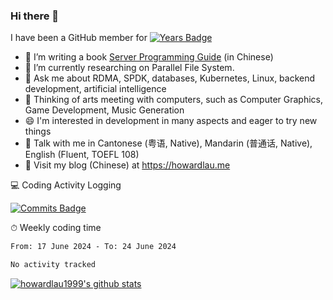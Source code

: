 ### Hi there 👋
I have been a GitHub member for [![Years Badge](https://badges.pufler.dev/years/howardlau1999)](https://badges.pufler.dev)

- 🔭 I’m writing a book [Server Programming Guide](https://github.com/howardlau1999/server-programming-guide) (in Chinese) 
- 🌱 I’m currently researching on Parallel File System.
- 💬 Ask me about RDMA, SPDK, databases, Kubernetes, Linux, backend development, artificial intelligence
- 🤔 Thinking of arts meeting with computers, such as Computer Graphics, Game Development, Music Generation
- 😄 I'm interested in development in many aspects and eager to try new things
- 💬 Talk with me in Cantonese (粤语, Native), Mandarin (普通话, Native), English (Fluent, TOEFL 108)
- 📕 Visit my blog (Chinese) at https://howardlau.me

<!--
**howardlau1999/howardlau1999** is a ✨ _special_ ✨ repository because its `README.md` (this file) appears on your GitHub profile.

Here are some ideas to get you started:
- 👯 I’m looking to collaborate on ...
- 🤔 I’m looking for help with ...
- 📫 How to reach me: ...
- 😄 Pronouns: ...
- ⚡ Fun fact: ...
-->

💻 Coding Activity Logging

[![Commits Badge](https://badges.pufler.dev/commits/weekly/howardlau1999)](https://badges.pufler.dev)

⏱ Weekly coding time
<!-- Generated By https://github.com/athul/waka-readme -->
<!--START_SECTION:waka-->

```txt
From: 17 June 2024 - To: 24 June 2024

No activity tracked
```

<!--END_SECTION:waka-->

[![howardlau1999's github stats](https://github-readme-stats.vercel.app/api?username=howardlau1999)](https://github.com/anuraghazra/github-readme-stats)

<!--[![Top Langs](https://github-readme-stats.vercel.app/api/top-langs/?username=howardlau1999&layout=compact)](https://github.com/anuraghazra/github-readme-stats)-->

<!--1-->
